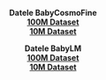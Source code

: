 <p align="center">
  <b>Datele BabyCosmoFine</b><br>
  <a href="https://huggingface.co/datasets/ltg/babylm-2024-baby-cosmo-fine-100m"><b>100M Dataset</b></a><br>
  <a href="https://huggingface.co/datasets/ltg/babylm-2024-baby-cosmo-fine-10m"><b>10M Dataset</b></a>
</p>

<p align="center">
  <b>Datele BabyLM</b><br>
  <a href="https://www.kaggle.com/datasets/rarespapusoi/babylm-train-100m-clean"><b>100M Dataset</b></a><br>
  <a href="https://www.kaggle.com/datasets/rarespapusoi/babylm-train-10m-cleaned"><b>10M Dataset</b></a>
</p>




